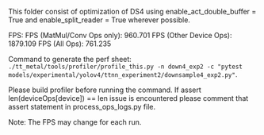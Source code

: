 This folder consist of optimization of DS4 using enable_act_double_buffer = True and enable_split_reader = True wherever possible.

FPS:
FPS (MatMul/Conv Ops only): 960.701
FPS (Other Device Ops): 1879.109
FPS (All Ops): 761.235

Command to generate the perf sheet: `./tt_metal/tools/profiler/profile_this.py -n down4_exp2 -c "pytest models/experimental/yolov4/ttnn_experiment2/downsample4_exp2.py"`.

Please build profiler before running the command.
If assert len(deviceOps[device]) == len issue is encountered please comment that assert statement in process_ops_logs.py file.

Note: The FPS may change for each run.
